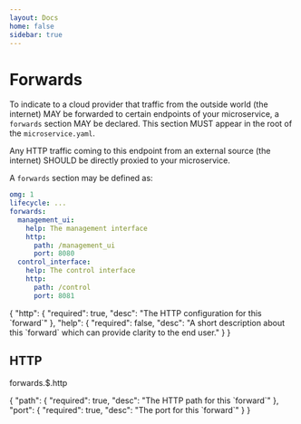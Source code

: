 ```yaml
---
layout: Docs
home: false
sidebar: true
---
```

# Forwards

To indicate to a cloud provider that traffic from the outside world (the internet)
MAY be forwarded to certain endpoints of your microservice, a `forwards`
section MAY be declared. This section MUST appear in the root of the `microservice.yaml`.

Any HTTP traffic coming to this endpoint from an external source (the internet)
SHOULD be directly proxied to your microservice.

A `forwards` section may be defined as:
```yaml
omg: 1
lifecycle: ...
forwards:
  management_ui:
    help: The management interface
    http:
      path: /management_ui
      port: 8080      
  control_interface:
    help: The control interface
    http:
      path: /control
      port: 8081
```

<SBadge type='tip' text="forwards.$"/>

<json-table>
<p>
{
    "http": {
        "required": true, 
        "desc": "The HTTP configuration for this `forward`"
    },
    "help": {
        "required": false, 
        "desc": "A short description about this `forward` which can provide clarity to the end user."
    }
}
</p>
</json-table>

## HTTP
<SBadge type='tip'>forwards.$.http</SBadge>

<json-table>
<p>
{
    "path": {
        "required": true, 
        "desc": "The HTTP path for this `forward`"
    },
    "port": {
        "required": true, 
        "desc": "The port for this `forward`"
    }
}
</p>
</json-table>

